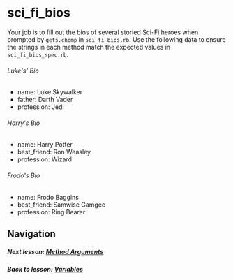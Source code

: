 # sci_fi_bios
Your job is to fill out the bios of several storied Sci-Fi heroes when prompted by `gets.chomp` in `sci_fi_bios.rb`. Use the following data to ensure the strings in each method match the expected values in `sci_fi_bios_spec.rb`. 

###### Luke's' Bio  
- name: Luke Skywalker  
- father: Darth Vader  
- profession: Jedi  

###### Harry's Bio  
- name: Harry Potter 
- best_friend: Ron Weasley 
- profession: Wizard  

###### Frodo's Bio  
- name: Frodo Baggins
- best_friend: Samwise Gamgee
- profession: Ring Bearer  

## Navigation   
##### Next lesson: [Method Arguments](https://github.com/Coderdotnew/intro_web_apps_bs/tree/master/02_class/03_method_arguments)   
##### Back to lesson: [Variables](https://github.com/Coderdotnew/intro_web_apps_bs/tree/master/02_class/02_variables)

